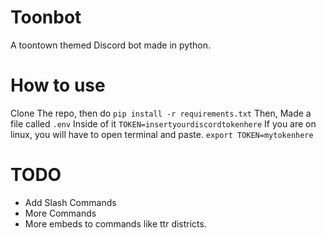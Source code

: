 # Toonbot
A toontown themed Discord bot made in python.

# How to use
Clone The repo, then do 
```pip install -r requirements.txt```
Then, Made a file called ``.env`` Inside of it
``TOKEN=insertyourdiscordtokenhere``
If you are on linux, you will have to open terminal and paste. ``export TOKEN=mytokenhere`` 

# TODO
* Add Slash Commands
* More Commands
* More embeds to commands like ttr districts.
